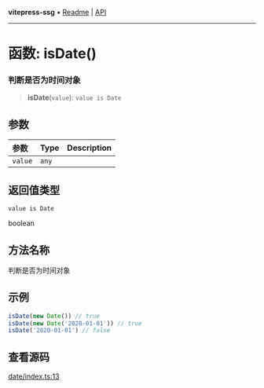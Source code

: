 **vitepress-ssg** • [Readme](../README.md) \| [API](../globals.md)

***

# 函数: isDate()

### 判断是否为时间对象

<a id="undefined" name="undefined"></a>

> **isDate**(`value`): `value is Date`

## 参数

| 参数 | Type | Description |
| :------ | :------ | :------ |
| `value` | `any` |  |

## 返回值类型

`value is Date`

boolean

## 方法名称

判断是否为时间对象

## 示例

```ts
isDate(new Date()) // true
isDate(new Date('2020-01-01')) // true
isDate('2020-01-01') // false
```

## 查看源码

[date/index.ts:13](https://github.com/Misyan-03/vitepress-template/blob/73a09b8ae33d9dd69c8bfde25db7705182967418/src/date/index.ts#L13)
